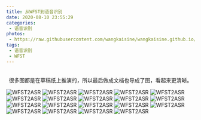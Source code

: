 ```yaml
---
title: 从WFST到语音识别
date: 2020-08-10 23:55:29
categories:
 - 语音识别
photos:
 - https://raw.githubusercontent.com/wangkaisine/wangkaisine.github.io/master/gallery/WFST2ASR_01.jpg
tags:
 - 语音识别
 - WFST
---
```


<br/>
<center>很多图都是在草稿纸上推演的，所以最后做成文档也导成了图，看起来更清晰。</center>

![WFST2ASR](https://raw.githubusercontent.com/wangkaisine/wangkaisine.github.io/master/gallery/WFST2ASR_02.jpg)
![WFST2ASR](https://raw.githubusercontent.com/wangkaisine/wangkaisine.github.io/master/gallery/WFST2ASR_03.jpg)
![WFST2ASR](https://raw.githubusercontent.com/wangkaisine/wangkaisine.github.io/master/gallery/WFST2ASR_04.jpg)
![WFST2ASR](https://raw.githubusercontent.com/wangkaisine/wangkaisine.github.io/master/gallery/WFST2ASR_05.jpg)
![WFST2ASR](https://raw.githubusercontent.com/wangkaisine/wangkaisine.github.io/master/gallery/WFST2ASR_06.jpg)
![WFST2ASR](https://raw.githubusercontent.com/wangkaisine/wangkaisine.github.io/master/gallery/WFST2ASR_07.jpg)
![WFST2ASR](https://raw.githubusercontent.com/wangkaisine/wangkaisine.github.io/master/gallery/WFST2ASR_08.jpg)
![WFST2ASR](https://raw.githubusercontent.com/wangkaisine/wangkaisine.github.io/master/gallery/WFST2ASR_09.jpg)
![WFST2ASR](https://raw.githubusercontent.com/wangkaisine/wangkaisine.github.io/master/gallery/WFST2ASR_10.jpg)
![WFST2ASR](https://raw.githubusercontent.com/wangkaisine/wangkaisine.github.io/master/gallery/WFST2ASR_11.jpg)
![WFST2ASR](https://raw.githubusercontent.com/wangkaisine/wangkaisine.github.io/master/gallery/WFST2ASR_12.jpg)
![WFST2ASR](https://raw.githubusercontent.com/wangkaisine/wangkaisine.github.io/master/gallery/WFST2ASR_13.jpg)
![WFST2ASR](https://raw.githubusercontent.com/wangkaisine/wangkaisine.github.io/master/gallery/WFST2ASR_14.jpg)
![WFST2ASR](https://raw.githubusercontent.com/wangkaisine/wangkaisine.github.io/master/gallery/WFST2ASR_15.jpg)
![WFST2ASR](https://raw.githubusercontent.com/wangkaisine/wangkaisine.github.io/master/gallery/WFST2ASR_16.jpg)
![WFST2ASR](https://raw.githubusercontent.com/wangkaisine/wangkaisine.github.io/master/gallery/WFST2ASR_17.jpg)
![WFST2ASR](https://raw.githubusercontent.com/wangkaisine/wangkaisine.github.io/master/gallery/WFST2ASR_18.jpg)
![WFST2ASR](https://raw.githubusercontent.com/wangkaisine/wangkaisine.github.io/master/gallery/WFST2ASR_19.jpg)
![WFST2ASR](https://raw.githubusercontent.com/wangkaisine/wangkaisine.github.io/master/gallery/WFST2ASR_20.jpg)


